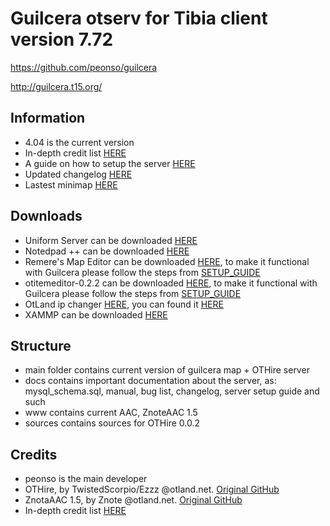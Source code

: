 Guilcera otserv for Tibia client version 7.72
=============================================
https://github.com/peonso/guilcera

http://guilcera.t15.org/

Information
-----------
- 4.04 is the current version
- In-depth credit list [HERE](https://github.com/peonso/guilcera/blob/master/docs/AUTHORS.md)
- A guide on how to setup the server [HERE](https://github.com/peonso/guilcera/blob/master/docs/SETUP_GUIDE.md)
- Updated changelog [HERE](https://github.com/peonso/guilcera/blob/master/docs/CHANGELOG.md)
- Lastest minimap [HERE](https://raw.githubusercontent.com/peonso/guilcera/master/docs/images/guilcera_401.png)

Downloads
---------
- Uniform Server can be downloaded [HERE](http://www.uniformserver.com/)
- Notedpad ++ can be downloaded [HERE](http://filehippo.com/download_notepad)
- Remere's Map Editor can be downloaded [HERE](http://remeresmapeditor.com/), to make it functional with Guilcera please follow the steps from [SETUP_GUIDE](https://github.com/peonso/guilcera/blob/master/docs/SETUP_GUIDE.md)
- otitemeditor-0.2.2 can be downloaded [HERE](http://www.4shared.com/zip/jFtWifSjce/otitemeditor-022.html), to make it functional with Guilcera please follow the steps from [SETUP_GUIDE](https://github.com/peonso/guilcera/blob/master/docs/SETUP_GUIDE.md)
- OtLand ip changer [HERE](http://otland.net/threads/otland-ip-changer.134369/), you can found it [HERE](http://static.otland.net/ipchanger.exe)
- XAMMP can be downloaded [HERE](https://www.apachefriends.org/index.html)

Structure
---------
- main folder contains current version of guilcera map + OTHire server
- docs contains important documentation about the server, as: mysql_schema.sql, manual, bug list, changelog, server setup guide and such
- www contains current AAC, ZnoteAAC 1.5
- sources contains sources for OTHire 0.0.2

Credits
-------
- peonso is the main developer
- OTHire, by TwistedScorpio/Ezzz @otland.net. [Original GitHub](https://github.com/TwistedScorpio/OTHire)
- ZnotaAAC 1.5, by Znote @otland.net. [Original GitHub](https://github.com/Znote/ZnoteAAC)
- In-depth credit list [HERE](https://github.com/peonso/guilcera/blob/master/docs/AUTHORS.md)

